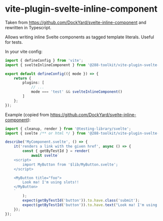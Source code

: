 # vite-plugin-svelte-inline-component

Taken from https://github.com/DockYard/svelte-inline-component and rewritten in Typescript.

Allows writing inline Svelte components as tagged template literals. Useful for tests.

In your vite config:

```ts
import { defineConfig } from 'vite';
import { svelteInlineComponent } from '@288-toolkit/vite-plugin-svelte-inline-component';

export default defineConfig(({ mode }) => {
	return {
		plugins: [
			// ...
			mode === 'test' && svelteInlineComponent()
		]
	};
});
```

Example (copied from https://github.com/DockYard/svelte-inline-component):

```ts
import { cleanup, render } from '@testing-library/svelte';
import { svelte /** or html */ } from '@288-toolkit/vite-plugin-svelte-inline-components';

describe('MyComponent.svelte', () => {
	it('renders a link with the given href', async () => {
		const { getByTestId } = render(
			await svelte`
    <script>
	  	import MyButton from '$lib/MyButton.svelte';
	</script>

	<MyButton title="foo">
		Look ma! I'm using slots!!
	</MyButton>
    `
		);
		expect(getByTestId('button')).to.have.class('submit');
		expect(getByTestId('button')).to.have.text("Look ma! I'm using slots!!");
	});
});
```
